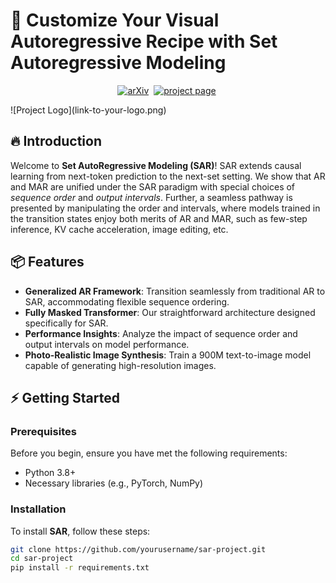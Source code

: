 # 🚀 Customize Your Visual Autoregressive Recipe with Set Autoregressive Modeling
<div align="center">

[![arXiv](https://img.shields.io/badge/arXiv%20paper.svg)](https://arxiv.org/abs/)&nbsp;
[![project page](https://img.shields.io/badge/Project_page)](https://poppuppy.github.io/sar.github.io/)&nbsp;

</div>
![Project Logo](link-to-your-logo.png)

## 🔥 Introduction

Welcome to **Set AutoRegressive Modeling (SAR)**! SAR extends causal learning from next-token prediction to the next-set setting. We show that AR and MAR are unified under the SAR paradigm with special choices of *sequence order* and *output intervals*. Further, a seamless pathway is presented by manipulating the order and intervals, where models trained in the transition states enjoy both merits of AR and MAR, such as few-step inference, KV cache acceleration, image editing, etc. 

## 📦 Features

- **Generalized AR Framework**: Transition seamlessly from traditional AR to SAR, accommodating flexible sequence ordering.
- **Fully Masked Transformer**: Our straightforward architecture designed specifically for SAR.
- **Performance Insights**: Analyze the impact of sequence order and output intervals on model performance.
- **Photo-Realistic Image Synthesis**: Train a 900M text-to-image model capable of generating high-resolution images.

## ⚡ Getting Started

### Prerequisites

Before you begin, ensure you have met the following requirements:

- Python 3.8+
- Necessary libraries (e.g., PyTorch, NumPy)

### Installation

To install **SAR**, follow these steps:

```bash
git clone https://github.com/yourusername/sar-project.git
cd sar-project
pip install -r requirements.txt
